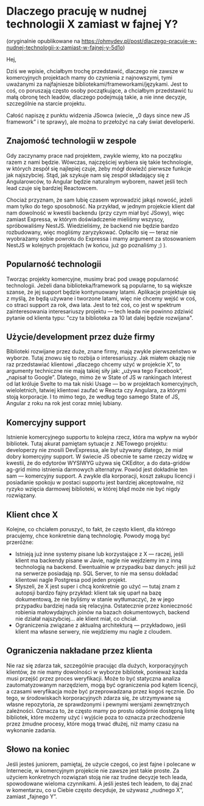 # Dlaczego pracuję w nudnej technologii X zamiast w fajnej Y?

(oryginalnie opublikowane na https://ohmydev.pl/post/dlaczego-pracuje-w-nudnej-technologii-x-zamiast-w-fajnej-y-5d1o)

Hej,

Dziś we wpisie, chciałbym trochę przedstawić, dlaczego nie zawsze w komercyjnych projektach mamy do czynienia z najnowszymi, tymi uważanymi za najfajniesze bibliotekami/frameworkami/językami. Jest to coś, co poruszają często osoby początkujące, a chciałbym przedstawić tu małą obronę tech leadów, dlaczego podejmują takie, a nie inne decyzje, szczególnie na starcie projektu.

Całość napiszę z punktu widzenia JSowca (wiecie, „0 days since new JS framework” i te sprawy), ale można to przełożyć na cały świat developerki.

## Znajomość technologii w zespole

Gdy zaczynamy prace nad projektem, zwykle wiemy, kto na początku razem z nami będzie. Wówczas, najczęściej wybiera się takie technologie, w których zespół się najlepiej czuje, żeby mógł dowieźć pierwsze funkcje jak najszybciej. Stąd, jak szykuje nam się zespół składający się z Angularowców, to Angular będzie naturalnym wyborem, nawet jeśli tech lead czuje się bardziej Reactowcem.

Chociaż przyznam, że sam lubię czasem wprowadzić jakąś nowość, jeżeli mam tylko do tego sposobność. Na przykład, w jednym projekcie klient dał nam dowolność w kwestii backendu (przy czym miał być JSowy), więc zamiast Expressa, w którym doświadczenie mieliśmy wszyscy, spróbowaliśmy NestJS. Wiedzieliśmy, że backend nie będzie bardzo rozbudowany, więc mogliśmy zaryzykować. Opłaciło się — teraz nie wyobrażamy sobie powrotu do Expressa i mamy argument za stosowaniem NestJS w kolejnych projektach (w końcu, już go poznaliśmy ;) ).

## Popularność technologii

Tworząc projekty komercyjne, musimy brać pod uwagę popularność technologii. Jeżeli dana biblioteka/framework są popularne, to są większe szanse, że jej support będzie kontynuowany latami. Aplikacje projektuje się z myślą, że będą używane i tworzone latami, więc nie chcemy wejść w coś, co straci support za rok, dwa lata. Jest to też coś, co jest w spektrum zainteresowania interesariuszy projektu — tech leada nie powinno zdziwić pytanie od klienta typu: "czy ta biblioteka za 10 lat dalej będzie rozwijana".

## Użycie/development przez duże firmy

Biblioteki rozwijane przez duże, znane firmy, mają zwykle pierwszeństwo w wyborze. Tutaj znowu się to rozbija o interesariuszy. Jak miałem okazję nie raz przedstawiać klientowi „dlaczego chcemy użyć w projekcie X”, to argumenty techniczne nie mają takiej siły jak: „używa tego Facebook”, „napisał to Google”. Dlatego, mimo że w State of JS w rankingach Interest od lat króluje Svelte to ma tak niski Usage — bo w projektach komercyjnych, wieloletnich, łatwiej klientowi zaufać w Reacta czy Angulara, za którymi stoją korporacje. I to mimo tego, że według tego samego State of JS, Angular z roku na rok jest coraz mniej lubiany.

## Komercyjny support

Istnienie komercyjnego supportu to kolejna rzecz, która ma wpływ na wybór bibliotek. Tutaj akurat pamiętam sytuacje z .NETowego projektu: developerzy nie znosili DevExpressa, ale był używany dlatego, że miał dobry komercyjny support. W świecie JS obecnie te same rzeczy widzę w kwestii, że do edytorów WYSIWYG używa się CKEditor, a do data-gridów ag-grid mimo istnienia darmowych alternatyw. Powód jest dokładnie ten sam — komercyjny support. A zwykle dla korporacji, koszt zakupu licencji i posiadanie spokoju w postaci supportu jest bardziej akceptowalne, niż ryzyko wzięcia darmowej biblioteki, w której błąd może nie być nigdy rozwiązany.

## Klient chce X

Kolejne, co chciałem poruszyć, to fakt, że często klient, dla którego pracujemy, chce konkretnie daną technologię. Powody mogą być przeróżne:

- Istnieją już inne systemy pisane lub korzystające z X — raczej, jeśli klient ma backendy pisane w Javie, nagle nie wejdziemy im z inną technologią na backend. Ewentualnie w przypadku baz danych: jeśli już na serwerze posiadają np. SQL Server, to nie ma sensu dokładać klientowi nagle Postgresa pod jeden projekt.
- Słyszeli, że X jest super i chcą konkretnie go użyć — tutaj znam z autopsji bardzo fajny przykład: klient tak się uparł na bazę dokumentową, że nie byliśmy w stanie wytłumaczyć, że w jego przypadku bardziej nada się relacyjna. Ostatecznie przez konieczność robienia małowydajnych joinów na bazach dokumentowych, backend nie działał najszybciej... ale klient miał, co chciał.
- Ograniczenia związane z aktualną architekturą — przykładowo, jeśli klient ma własne serwery, nie wejdziemy mu nagle z cloudem.

## Ograniczenia nakładane przez klienta

Nie raz się zdarza tak, szczególnie pracując dla dużych, korporacyjnych klientów, że nie mamy dowolności w wyborze bibliotek, ponieważ każda musi przejść przez proces weryfikacji. Może to być statyczna analiza zautomatyzowanym narzędziem, mogą być ograniczenia pod kątem licencji, a czasami weryfikacja może być przeprowadzana przez kogoś ręcznie. Do tego, w środowiskach korporacyjnych zdarza się, że utrzymywane są własne repozytoria, ze sprawdzonymi i pewnymi wersjami zewnętrznych zależności. Oznacza to, że często mamy po prostu odgórnie dostępną listę bibliotek, które możemy użyć i wyjście poza to oznacza przechodzenie przez żmudne procesy, które mogą trwać dłużej, niż mamy czasu na wykonanie zadania.

## Słowo na koniec

Jeśli jesteś juniorem, pamiętaj, że użycie czegoś, co jest fajne i polecane w Internecie, w komercyjnym projekcie nie zawsze jest takie proste. Za użyciem konkretnych rozwiązań stoją nie raz trudne decyzje tech leada, spowodowane wieloma czynnikami. A jeśli jesteś tech leadem, to daj znać w komentarzu, co u Ciebie często decyduje, że używasz „nudnego X”, zamiast „fajnego Y”.
